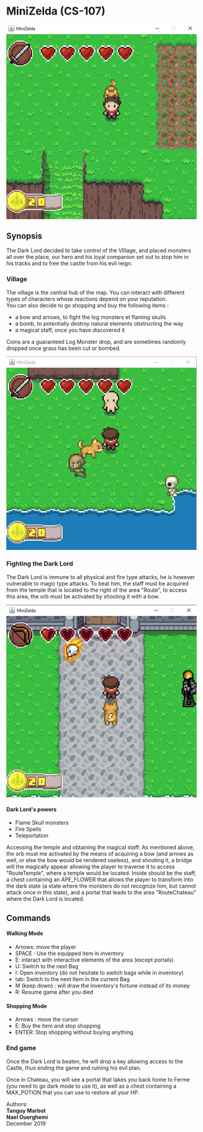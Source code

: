 # MiniZelda (CS-107)

![alt text](https://github.com/ghemDD/MiniZelda/blob/main/MiniZelda/minizelda_1.PNG)

## Synopsis

The Dark Lord decided to take control of the VIIIage, and placed monsters all over the place, our hero and his loyal companion set out to stop him in his tracks and to free the castle from his evil reign.

### Village
The village is the central hub of the map. You can interact with different types of characters whose reactions depend on your reputation.  
You can also decide to go shopping and buy the following items : 
* a bow and arrows, to fight the log monsters et flaming skulls
* a bomb, to potentially destroy natural elements obstructing the way
* a magical staff, once you have discovered it  

Coins are a guaranteed Log Monster drop, and are sometimes randomly dropped once grass has been cut or bombed.

![alt text](https://github.com/ghemDD/MiniZelda/blob/main/MiniZelda/minizelda_village.PNG)

### Fighting the Dark Lord
The Dark Lord is immune to all physical and fire type attacks, he is however vulnerable to magic type attacks. To beat him, the staff must be acquired from the temple that is located to the right of the area "Route", to access this area, the orb must be activated by shooting it with a bow.

![alt text](https://github.com/ghemDD/MiniZelda/blob/main/MiniZelda/minizelda_darklord.PNG)

#### Dark Lord's powers  
* Flame Skull monsters
* Fire Spells
* Teleportation

Accessing the temple and obtaining the magical staff:
As mentioned above, the orb must me activated by the means of acquiring a bow (and arrows as well, or else the bow would be rendered useless), and shooting it, a bridge will the magically appear allowing the player to traverse it to access "RouteTemple", where a temple would be located. Inside should be the staff, a chest containing an APE_FLOWER that allows the player to transform into the dark state (a state where the monsters do not recognize him, but cannot attack once in this state), and a portal that leads to the area "RouteChateau" where the Dark Lord is located.

## Commands

#### Walking Mode
* Arrows: move the player
* SPACE : Use the equipped item in inventory
* E: interact with interactive elements of the area (except portals)
* U: Switch to the next Bag
* I: Open inventory (do not hesitate to switch bags while in inventory)
* tab: Switch to the next Item in the current Bag
* M (keep down) : will draw the inventory's fortune instead of its money
* R: Resume game after you died

#### Shopping Mode
* Arrows : move the cursor
* E: Buy the item and stop shopping
* ENTER: Stop shopping without buying anything

### End game
Once the Dark Lord is beaten, he will drop a key allowing access to the Castle, thus ending the game and ruining his evil plan.

Once in Chateau, you will see a portal that takes you back home to Ferme (you need to go dark mode to use it), as well as a chest containing a MAX_POTION that you can use to restore all your HP.

Authors:   
**Tanguy Marbot**  
**Nael Ouerghemi**  
December 2019  
